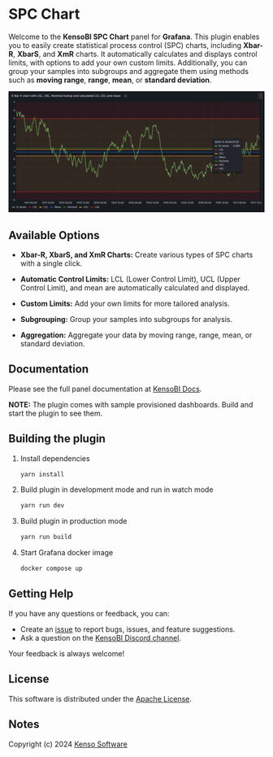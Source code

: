# SPC Chart

Welcome to the **KensoBI SPC Chart** panel for **Grafana**. This plugin enables you to easily create statistical process control (SPC) charts, including **Xbar-R**, **XbarS**, and **XmR** charts. It automatically calculates and displays control limits, with options to add your own custom limits. Additionally, you can group your samples into subgroups and aggregate them using methods such as **moving range**, **range**, **mean**, or **standard deviation**.

![Main](./img/SPC-chart.png)

## Available Options

- **Xbar-R, XbarS, and XmR Charts:** Create various types of SPC charts with a single click.

- **Automatic Control Limits:** LCL (Lower Control Limit), UCL (Upper Control Limit), and mean are automatically calculated and displayed.

- **Custom Limits:** Add your own limits for more tailored analysis.

- **Subgrouping:** Group your samples into subgroups for analysis.

- **Aggregation:** Aggregate your data by moving range, range, mean, or standard deviation.

## Documentation

Please see the full panel documentation at [KensoBI Docs](https://docs.kensobi.com/panels/spc-chart/).

**NOTE:** The plugin comes with sample provisioned dashboards. Build and start the plugin to see them.


## Building the plugin
1. Install dependencies

   ```bash
   yarn install
   ```

2. Build plugin in development mode and run in watch mode

   ```bash
   yarn run dev
   ```
3. Build plugin in production mode

   ```bash
   yarn run build
   ```
4. Start Grafana docker image
   ```bash
   docker compose up
   ```

## Getting Help

If you have any questions or feedback, you can:

- Create an [issue](https://github.com/KensoBI/spc-panel/issues) to report bugs, issues, and feature suggestions.
- Ask a question on the [KensoBI Discord channel](https://discord.gg/cVKKh7trXU).

Your feedback is always welcome!


## License

This software is distributed under the [Apache License](https://raw.githubusercontent.com/KensoBI/spc-chart/main/LICENSE).


## Notes

Copyright (c) 2024 [Kenso Software](https://kensobi.com)